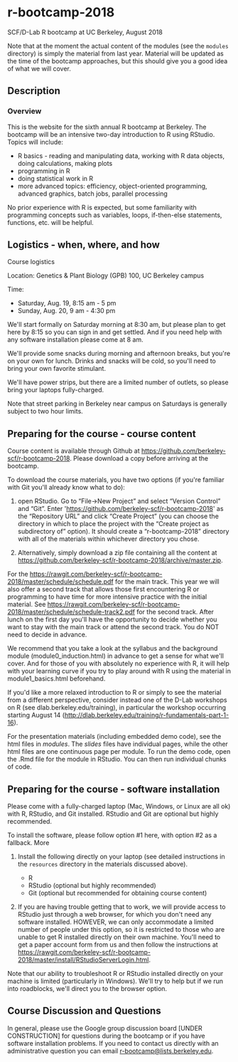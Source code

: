 # r-bootcamp-2018
SCF/D-Lab R bootcamp at UC Berkeley, August 2018

Note that at the moment the actual content of the modules (see the `modules` directory) is simply the material from last year. Material will be updated as the time of the bootcamp approaches, but this should give you a good idea of what we will cover.

## Description

### Overview

This is the website for the sixth annual R bootcamp at Berkeley. The bootcamp will be an intensive two-day introduction to R using RStudio. Topics will include:

 * R basics - reading and manipulating data, working with R data objects, doing calculations, making plots
 * programming in R
 * doing statistical work in R
 * more advanced topics: efficiency, object-oriented programming, advanced graphics, batch jobs, parallel processing

No prior experience with R is expected, but some familiarity with programming concepts such as variables, loops, if-then-else statements, functions, etc. will be helpful.

## Logistics - when, where, and how

Course logistics

Location: Genetics & Plant Biology (GPB) 100, UC Berkeley campus

Time: 
  - Saturday, Aug. 19, 8:15 am - 5 pm
  - Sunday, Aug. 20, 9 am - 4:30 pm

We'll start formally on Saturday morning at 8:30 am, but please plan to get here by 8:15 so you can sign in and get settled. And if you need help with any software installation please come at 8 am.

We'll provide some snacks during morning and afternoon breaks, but you're on your own for lunch. Drinks and snacks will be cold, so you'll need to bring your own favorite stimulant.

We'll have power strips, but there are a limited number of outlets, so please bring your laptops fully-charged.

Note that street parking in Berkeley near campus on Saturdays is generally subject to two hour limits.

## Preparing for the course - course content

Course content is available through Github at https://github.com/berkeley-scf/r-bootcamp-2018. Please download a copy before arriving at the bootcamp.

To download the course materials, you have two options (if you're familiar with Git you'll already know what to do):

  1) open RStudio. Go to “File→New Project” and select “Version Control” and “Git”. Enter 'https://github.com/berkeley-scf/r-bootcamp-2018' as the “Repository URL” and click “Create Project” (you can choose the directory in which to place the project with the “Create project as subdirectory of” option). It should create a “r-bootcamp-2018” directory with all of the materials within whichever directory you chose.

  2) Alternatively, simply download a zip file containing all the content at https://github.com/berkeley-scf/r-bootcamp-2018/archive/master.zip.

For the https://rawgit.com/berkeley-scf/r-bootcamp-2018/master/schedule/schedule.pdf for the main track. This year we will also offer a second track that allows those first encountering R or programming to have time for more intensive practice with the initial material. See https://rawgit.com/berkeley-scf/r-bootcamp-2018/master/schedule/schedule-track2.pdf for the second track. After lunch on the first day you'll have the opportunity to decide whether you want to stay with the main track or attend the second track. You do NOT need to decide in advance.

We recommend that you take a look at the syllabus and the background module (module0_induction.html) in advance to get a sense for what we'll cover. And for those of you with absolutely no experience with R, it will help with your learning curve if you try to play around with R using the material in module1_basics.html beforehand.

If you'd like a more relaxed introduction to R or simply to see the material from a different perspective, consider instead one of the D-Lab workshops on R (see dlab.berkeley.edu/training), in particular the workshop occurring starting August 14 (http://dlab.berkeley.edu/training/r-fundamentals-part-1-16).

For the presentation materials (including embedded demo code), see the html files in *modules*. The *_slides_* files have individual pages, while the other html files are one continuous page per module. To run the demo code, open the .Rmd file for the module in RStudio. You can then run individual chunks of code.

## Preparing for the course - software installation
Please come with a fully-charged laptop (Mac, Windows, or Linux are all ok) with R, RStudio, and Git installed. RStudio and Git are optional but highly recommended. 

To install the software, please follow option #1 here, with option #2 as a fallback. More

  1) Install the following directly on your laptop (see detailed instructions in the `resources` directory in the materials discussed above).
  
      - R
      - RStudio (optional but highly recommended)
      - Git (optional but recommended for obtaining course content)
  2) If you are having trouble getting that to work, we will provide access to RStudio just through a web browser, for which you don't need any software installed. HOWEVER, we can only accommodate a limited number of people under this option, so it is restricted to those who are unable to get R installed directly on their own machine. You'll need to get a paper account form from us and then follow the instructions at https://rawgit.com/berkeley-scf/r-bootcamp-2018/master/install/RStudioServerLogin.html.

Note that our ability to troubleshoot R or RStudio installed directly on your machine is limited (particularly in Windows). We'll try to help but if we run into roadblocks, we'll direct you to the browser option.

## Course Discussion and Questions

In general, please use the Google group discussion board [UNDER CONSTRUCTION] for questions during the bootcamp or if you have software installation problems. If you need to contact us directly with an administrative question you can email r-bootcamp@lists.berkeley.edu.
